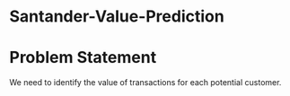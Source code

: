 # Santander-Value-Prediction

# Problem Statement

We need to identify the value of transactions for each potential customer.

